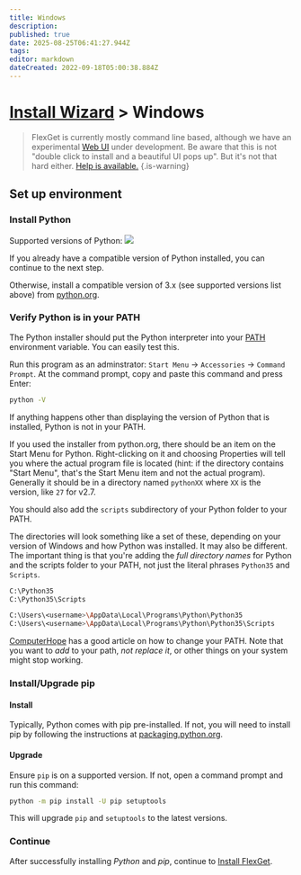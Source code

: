 ```yaml
---
title: Windows
description: 
published: true
date: 2025-08-25T06:41:27.944Z
tags: 
editor: markdown
dateCreated: 2022-09-18T05:00:38.884Z
---
```


# [Install Wizard](/InstallWizard) > Windows

> FlexGet is currently mostly command line based, although we have an experimental [Web UI](/Web-UI) under development. Be aware that this is not "double click to install and a beautiful UI pops up". But it's not that hard either. [Help is available.](/NeedHelp)
{.is-warning}

## Set up environment

### Install Python
Supported versions of Python:
![](https://img.shields.io/pypi/pyversions/flexget?style=for-the-badge&logo=python&logoColor=white)

If you already have a compatible version of Python installed, you can continue to the next step.

Otherwise, install a compatible version of 3.x (see supported versions list above) from [python.org](http://python.org/download/).

### Verify Python is in your PATH

The Python installer should put the Python interpreter into your [PATH](http://en.wikipedia.org/wiki/Environment_variable#System_path_variables) environment variable. You can easily test this.

Run this program as an adminstrator: `Start Menu` &rarr; `Accessories` &rarr; `Command Prompt`. At the command prompt, copy and paste this command and press Enter:
```bash
python -V
```

If anything happens other than displaying the version of Python that is installed, Python is not in your PATH.

If you used the installer from python.org, there should be an item on the Start Menu for Python. Right-clicking on it and choosing Properties will tell you where the actual program file is located (hint: if the directory contains "Start Menu", that's the Start Menu item and not the actual program). Generally it should be in a directory named `pythonXX` where `XX` is the version, like `27` for v2.7.

You should also add the `scripts` subdirectory of your Python folder to your PATH.

The directories will look something like a set of these, depending on your version of Windows and how Python was installed. It may also be different. The important thing is that you're adding the *full directory names* for Python and the scripts folder to your PATH, not just the literal phrases `Python35` and `Scripts`.
```bash
C:\Python35
C:\Python35\Scripts

C:\Users\<username>\AppData\Local\Programs\Python\Python35
C:\Users\<username>\AppData\Local\Programs\Python\Python35\Scripts
```

[ComputerHope](https://www.computerhope.com/issues/ch000549.htm) has a good article on how to change your PATH. Note that you want to *add* to your path, *not replace it*, or other things on your system might stop working.

### Install/Upgrade pip
#### Install
Typically, Python comes with pip pre-installed. If not, you will need to install pip by following the instructions at [packaging.python.org](https://packaging.python.org/en/latest/tutorials/installing-packages/#ensure-you-can-run-pip-from-the-command-line).
#### Upgrade
Ensure `pip` is on a supported version. If not, open a command prompt and run this command:

```bash
python -m pip install -U pip setuptools
```

This will upgrade `pip` and `setuptools` to the latest versions.

### Continue
After successfully installing *Python* and *pip*, continue to [Install FlexGet](/InstallWizard/Windows/FlexGet).
